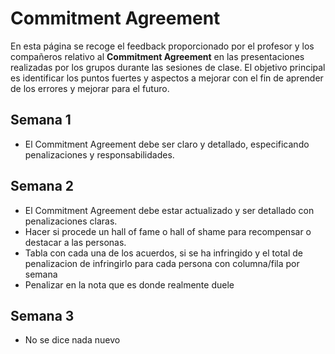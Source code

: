 # Commitment Agreement

En esta página se recoge el feedback proporcionado por el profesor y los compañeros relativo al **Commitment Agreement** en las presentaciones realizadas por los grupos durante las sesiones de clase. El objetivo principal es identificar los puntos fuertes y aspectos a mejorar con el fin de aprender de los errores y mejorar para el futuro.

## Semana 1
- El Commitment Agreement debe ser claro y detallado, especificando penalizaciones y responsabilidades.  

## Semana 2
- El Commitment Agreement debe estar actualizado y ser detallado con penalizaciones claras. 
- Hacer si procede un hall of fame o hall of shame para recompensar o destacar a las personas. 
- Tabla con cada una de los acuerdos, si se ha infringido y el total de penalizacion de infringirlo para cada persona con columna/fila por semana
- Penalizar en la nota que es donde realmente duele

## Semana 3
- No se dice nada nuevo